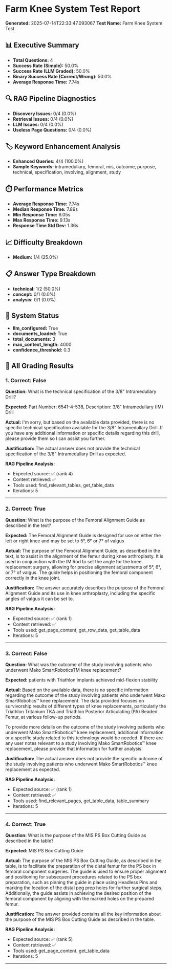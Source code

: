 # Farm Knee System Test Report

**Generated:** 2025-07-14T22:33:47.093067
**Test Name:** Farm Knee System Test

## 📊 Executive Summary

- **Total Questions:** 4
- **Success Rate (Simple):** 50.0%
- **Success Rate (LLM Graded):** 50.0%
- **Binary Success Rate (Correct/Wrong):** 50.0%
- **Average Response Time:** 7.74s

## 🔍 RAG Pipeline Diagnostics

- **Discovery Issues:** 0/4 (0.0%)
- **Retrieval Issues:** 0/4 (0.0%)
- **LLM Issues:** 0/4 (0.0%)
- **Useless Page Questions:** 0/4 (0.0%)

## 🏷️ Keyword Enhancement Analysis

- **Enhanced Queries:** 4/4 (100.0%)
- **Sample Keywords:** intramedullary, femoral, mis, outcome, purpose, technical, specification, involving, alignment, study

## ⏱️ Performance Metrics

- **Average Response Time:** 7.74s
- **Median Response Time:** 7.89s
- **Min Response Time:** 6.05s
- **Max Response Time:** 9.13s
- **Response Time Std Dev:** 1.36s

## 📈 Difficulty Breakdown

- **Medium:** 1/4 (25.0%)

## 📋 Answer Type Breakdown

- **technical:** 1/2 (50.0%)
- **concept:** 0/1 (0.0%)
- **analysis:** 0/1 (0.0%)

## 🔧 System Status

- **llm_configured:** True
- **documents_loaded:** True
- **total_documents:** 3
- **max_context_length:** 4000
- **confidence_threshold:** 0.3

## 📝 All Grading Results

### 1. Correct: False 

**Question:** What is the technical specification of the 3/8" Intramedullary Drill?

**Expected:** Part Number: 6541-4-538, Description: 3/8" Intramedullary (IM) Drill

**Actual:** I'm sorry, but based on the available data provided, there is no specific technical specification available for the 3/8" Intramedullary Drill. If you have any additional information or specific details regarding this drill, please provide them so I can assist you further.

**Justification:** The actual answer does not provide the technical specification of the 3/8" Intramedullary Drill as expected.

**RAG Pipeline Analysis:**
- Expected source: ✅ (rank 4)
- Content retrieved: ✅
- Tools used: find_relevant_tables, get_table_data
- Iterations: 5

---

### 2. Correct: True 

**Question:** What is the purpose of the Femoral Alignment Guide as described in the text?

**Expected:** The Femoral Alignment Guide is designed for use on either the left or right knee and may be set to 5°, 6° or 7° of valgus

**Actual:** The purpose of the Femoral Alignment Guide, as described in the text, is to assist in the alignment of the femur during knee arthroplasty. It is used in conjunction with the IM Rod to set the angle for the knee replacement surgery, allowing for precise alignment adjustments of 5°, 6°, or 7° of valgus. The guide helps in positioning the femoral component correctly in the knee joint.

**Justification:** The answer accurately describes the purpose of the Femoral Alignment Guide and its use in knee arthroplasty, including the specific angles of valgus it can be set to.

**RAG Pipeline Analysis:**
- Expected source: ✅ (rank 1)
- Content retrieved: ✅
- Tools used: get_page_content, get_row_data, get_table_data
- Iterations: 5

---

### 3. Correct: False 

**Question:** What was the outcome of the study involving patients who underwent Mako SmartRoboticsTM knee replacement?

**Expected:** patients with Triathlon implants achieved mid-flexion stability

**Actual:** Based on the available data, there is no specific information regarding the outcome of the study involving patients who underwent Mako SmartRobotics™ knee replacement. The data provided focuses on survivorship results of different types of knee replacements, particularly the Triathlon Tritanium TKA and Triathlon Posterior Articulating (PA) Beaded Femur, at various follow-up periods.

To provide more details on the outcome of the study involving patients who underwent Mako SmartRobotics™ knee replacement, additional information or a specific study related to this technology would be needed. If there are any user notes relevant to a study involving Mako SmartRobotics™ knee replacement, please provide that information for further analysis.

**Justification:** The actual answer does not provide the specific outcome of the study involving patients who underwent Mako SmartRobotics™ knee replacement as expected.

**RAG Pipeline Analysis:**
- Expected source: ✅ (rank 1)
- Content retrieved: ✅
- Tools used: find_relevant_pages, get_table_data, table_summary
- Iterations: 5

---

### 4. Correct: True 

**Question:** What is the purpose of the MIS PS Box Cutting Guide as described in the table?

**Expected:** MIS PS Box Cutting Guide

**Actual:** The purpose of the MIS PS Box Cutting Guide, as described in the table, is to facilitate the preparation of the distal femur for the PS box in femoral component surgeries. The guide is used to ensure proper alignment and positioning for subsequent procedures related to the PS box preparation, such as pinning the guide in place using Headless Pins and marking the location of the distal peg prep holes for further surgical steps. Additionally, the guide assists in achieving the desired position of the femoral component by aligning with the marked holes on the prepared femur.

**Justification:** The answer provided contains all the key information about the purpose of the MIS PS Box Cutting Guide as described in the table.

**RAG Pipeline Analysis:**
- Expected source: ✅ (rank 5)
- Content retrieved: ✅
- Tools used: get_page_content, get_table_data
- Iterations: 5

---

